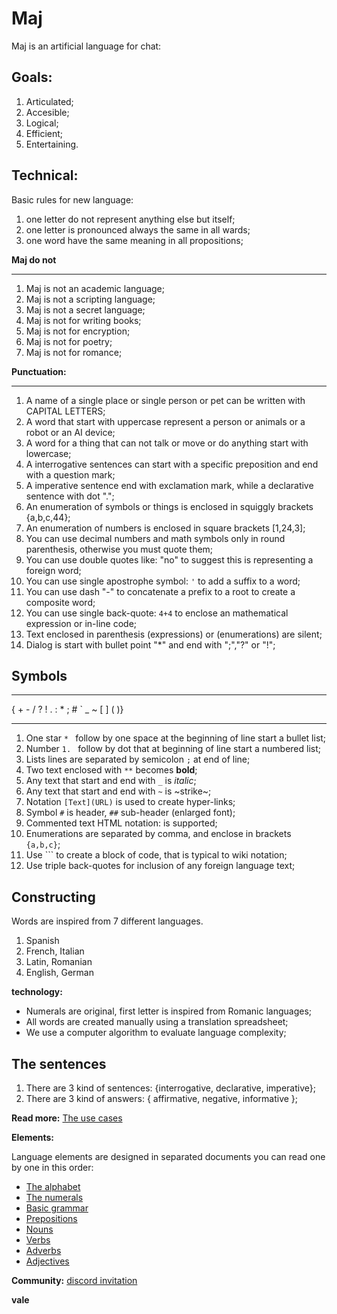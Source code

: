 # Maj

Maj is an artificial language for chat:

**Goals:**
------------------------------------------------------------------------------------------------
1. Articulated;
2. Accesible;
3. Logical;
4. Efficient;
5. Entertaining. 

**Technical:**
------------------------------------------------------------------------------------------------
Basic rules for new language:

1. one letter do not represent anything else but itself;
1. one letter is pronounced always the same in all wards;
1. one word have the same meaning in all propositions;

**Maj do not**

------------------------------------------------------------------------------------------------

1. Maj is not an academic language;
1. Maj is not a scripting language;
1. Maj is not a secret language;
1. Maj is not for writing books;
1. Maj is not for encryption;
1. Maj is not for poetry;
1. Maj is not for romance;

**Punctuation:**

------------------------------------------------------------------------------------------------

1. A name of a single place or single person or pet can be written with CAPITAL LETTERS;
1. A word that start with uppercase represent a person or animals or a robot or an AI device;
1. A word for a thing that can not talk or move or do anything start with lowercase;
1. A interrogative sentences can start with a specific preposition and end with a question mark;
1. A imperative sentence end with exclamation mark, while a declarative sentence with dot ".";
1. An enumeration of symbols or things is enclosed in squiggly brackets {a,b,c,44};
1. An enumeration of numbers is enclosed in square brackets [1,24,3];
1. You can use decimal numbers and math symbols only in round parenthesis, otherwise you must quote them;
1. You can use double quotes like: "no" to suggest this is representing a foreign word;
1. You can use single apostrophe symbol: `'` to add a suffix to a word;
1. You can use dash "-" to concatenate a prefix to a root to create a composite word;
1. You can use single back-quote: `4+4` to enclose an mathematical expression or in-line code;
1. Text enclosed in parenthesis (expressions) or (enumerations) are silent;
1. Dialog is start with bullet point "*" and end with ";","?" or "!";


## Symbols

------------------------------------------------------------------------------------------------

{ + - / ? ! . : * ; # ` _ ~ [ ] ( )}

------------------------------------------------------------------------------------------------

1. One star `* ` follow by one space at the beginning of line start a bullet list;
1. Number `1. `  follow by dot that at beginning of line start a numbered list;
1. Lists lines are separated by semicolon `;` at end of line;
1. Two text enclosed with `**` becomes **bold**;
1. Any text that start and end with `_` is _italic_;
1. Any text that start and end with `~` is ~strike~;
1. Notation `[Text](URL)` is used to create hyper-links;
1. Symbol `#` is header, `##` sub-header (enlarged font);
1. Commented text HTML notation: <!-- .... --> is supported;
1. Enumerations are separated by comma, and enclose in brackets `{a,b,c}`;
1. Use \`\`\` to create a block of code, that is typical to wiki notation;
1. Use triple back-quotes for inclusion of any foreign language text; 


## Constructing

Words are inspired from 7 different languages.

1. Spanish
2. French, Italian
3. Latin, Romanian
4. English, German

**technology:**

* Numerals are original, first letter is inspired from Romanic languages;
* All words are created manually using a translation spreadsheet;
* We use a computer algorithm to evaluate language complexity;

## The sentences

1. There are 3 kind of sentences: {interrogative, declarative, imperative};
1. There are 3 kind of answers: { affirmative, negative, informative };

**Read more:** 
[The use cases](case.md)

**Elements:**

Language elements are designed in separated documents you can read one by one in this order:

* [The alphabet](alphabet.md)
* [The numerals](numerals.md)
* [Basic grammar](basic.md)
* [Prepositions](prepositions.md)
* [Nouns](nouns.md)
* [Verbs](verbs.md)
* [Adverbs](adverbs.md)
* [Adjectives](adjectives.md)

**Community:**
[discord invitation](https://discord.gg/SRX3tse)

**vale**